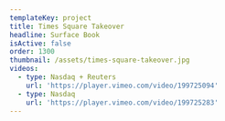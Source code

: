 ```yaml
---
templateKey: project
title: Times Square Takeover
headline: Surface Book
isActive: false
order: 1300
thumbnail: /assets/times-square-takeover.jpg
videos:
  - type: Nasdaq + Reuters
    url: 'https://player.vimeo.com/video/199725094'
  - type: Nasdaq
    url: 'https://player.vimeo.com/video/199725283'
---
```

